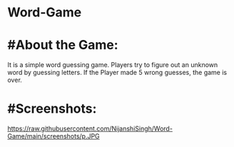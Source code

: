 # Word-Game

# #About the Game:
It is a simple word guessing game. Players try to figure out an unknown word by guessing letters.
If the Player made 5 wrong guesses, the game is over.

# #Screenshots:
https://raw.githubusercontent.com/NijanshiSingh/Word-Game/main/screenshots/p.JPG

